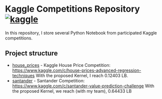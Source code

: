 
# Kaggle Competitions Repository [![kaggle](https://cdn.rawgit.com/sindresorhus/awesome/d7305f38d29fed78fa85652e3a63e154dd8e8829/media/badge.svg)](https://github.com/py4mac/kaggle)

In this repository, I store several Python Notebook from participated Kaggle competitions.

## Project structure

- [house_prices](house_prices/) - Kaggle House Price Competition: https://www.kaggle.com/c/house-prices-advanced-regression-techniques
With the proposed Kernel, I reach 0.12403 LB.
- [santander](santander/) - Santander Competition: https://www.kaggle.com/c/santander-value-prediction-challenge
With the proposed Kernel, we reach (with my team), 0.64433 LB
